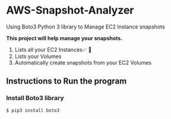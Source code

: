 # AWS-Snapshot-Analyzer
Using Boto3 Python 3 library to Manage EC2 Instance snapshots

**This project will help manage your snapshots.**
1. Lists all your EC2 Instances:white_check_mark: :100:
2. Lists your Volumes 
3. Automatically create snapshots from your EC2 Volumes 

## Instructions to Run the program

### Install Boto3 library
```python
$ pip3 install boto3
```